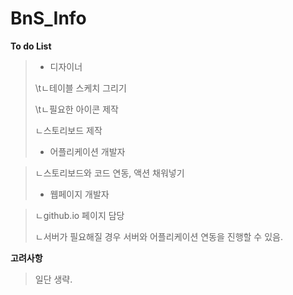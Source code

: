 # BnS_Info

**To do List**

>- 디자이너 
>
>  \tㄴ테이블 스케치 그리기
>
>  \tㄴ필요한 아이콘 제작
>
>  ㄴ스토리보드 제작
>
>- 어플리케이션 개발자 

>  ㄴ스토리보드와 코드 연동, 액션 채워넣기
>
>- 웹페이지 개발자

>  ㄴgithub.io 페이지 담당
>
>  ㄴ서버가 필요해질 경우 서버와 어플리케이션 연동을 진행할 수 있음.



**고려사항**

> 일단 생략.

